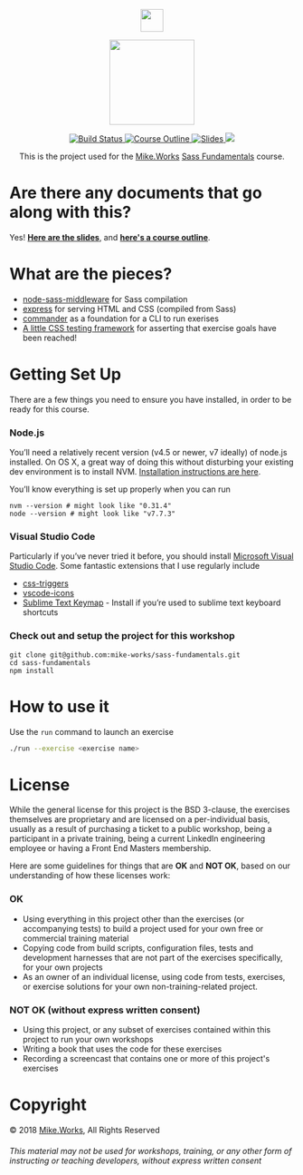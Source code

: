 <p align='center'>
  <a href="https://mike.works" target='_blank'>
    <img height=40 src='https://assets.mike.works/img/login_logo-33a9e523d451fb0d902f73d5452d4a0b.png' />
  </a> 
</p>
<p align='center'>
  <a href="https://mike.works/course/sass-fundamentals-5438fec/stage/sass-fundamentals-ca61dca" target='_blank'>
    <img height=150 src='https://cloud.githubusercontent.com/assets/558005/26024624/70ade15a-37d5-11e7-9e65-aa7b696cbaa0.png' />
  </a>
</p>

<p align='center'>
  <a href="https://travis-ci.org/mike-works/sass-fundamentals" title="Build Status">
    <img title="Build Status" src="https://travis-ci.org/mike-works/sass-fundamentals.svg?branch=solution"/>
  </a>
  <a href="https://mike.works/course/sass-fundamentals-5438fec/stage/sass-fundamentals-ca61dca" title="Sass Fundamentals">
    <img title="Course Outline" src="https://img.shields.io/badge/mike.works-course%20outline-blue.svg"/>
  </a>
  <a href="https://docs.mike.works/sass-fundamentals" title="Slides">
    <img title="Slides" src="https://img.shields.io/badge/mike.works-slides-blue.svg"/>
  </a>
  <a title="Greenkeeper badge" href="https://greenkeeper.io/">
    <img src="https://badges.greenkeeper.io/mike-works/sass-fundamentals.svg"/>
  </a>
</p>
<p align='center'>
This is the  project used for the <a title="Mike.Works" href="https://mike.works">Mike.Works</a> <a title="Sass Fundamentals" href="https://mike.works/course/sass-fundamentals-5438fec/stage/sass-fundamentals-ca61dca">Sass Fundamentals</a> course.
</p>

# Are there any documents that go along with this?
Yes! **[Here are the slides](https://docs.mike.works/sass-fundamentals)**, and **[here's a course outline](https://mike.works/course/sass-fundamentals-5438fec/stage/sass-fundamentals-ca61dca)**.

# What are the pieces?

* [node-sass-middleware](https://github.com/sass/node-sass-middleware) for Sass compilation
* [express](http://expressjs.com/) for serving HTML and CSS (compiled from Sass)
* [commander](https://github.com/tj/commander.js) as a foundation for a CLI to run exerises
* [A little CSS testing framework](https://github.com/mike-works/sass-fundamentals/blob/master/public/js/tester.js) for asserting that exercise goals have been reached!

# Getting Set Up

There are a few things you need to ensure you have installed, in order to be ready for this course.

### Node.js

You’ll need a relatively recent version (v4.5 or newer, v7 ideally) of node.js installed. On OS X, a great way of doing this without disturbing your existing dev environment is to install NVM. [Installation instructions are here](https://github.com/creationix/nvm#installation).

You’ll know everything is set up properly when you can run

```
nvm --version # might look like "0.31.4"
node --version # might look like "v7.7.3"
```

### Visual Studio Code

Particularly if you’ve never tried it before, you should install [Microsoft Visual Studio Code](https://code.visualstudio.com/). Some fantastic extensions that I use regularly include
* [css-triggers](https://marketplace.visualstudio.com/items?itemName=kisstkondoros.csstriggers)
* [vscode-icons](https://marketplace.visualstudio.com/items?itemName=robertohuertasm.vscode-icons)
* [Sublime Text Keymap](https://marketplace.visualstudio.com/items?itemName=ms-vscode.sublime-keybindings) - Install if you’re used to sublime text keyboard shortcuts

### Check out and setup the project for this workshop

```
git clone git@github.com:mike-works/sass-fundamentals.git
cd sass-fundamentals
npm install
```


# How to use it
Use the `run` command to launch an exercise

```sh
./run --exercise <exercise name>
```

# License
While the general license for this project is the BSD 3-clause, the exercises
themselves are proprietary and are licensed on a per-individual basis, usually
as a result of purchasing a ticket to a public workshop, being a participant
in a private training, being a current LinkedIn engineering employee or having a Front End Masters membership.

Here are some guidelines for things that are **OK** and **NOT OK**, based on our
understanding of how these licenses work:

### OK
* Using everything in this project other than the exercises (or accompanying tests) 
to build a project used for your own free or commercial training material
* Copying code from build scripts, configuration files, tests and development 
harnesses that are not part of the exercises specifically, for your own projects
* As an owner of an individual license, using code from tests, exercises, or
exercise solutions for your own non-training-related project.

### NOT OK (without express written consent)
* Using this project, or any subset of 
exercises contained within this project to run your own workshops
* Writing a book that uses the code for these exercises
* Recording a screencast that contains one or more of this project's exercises 


# Copyright

&copy; 2018 [Mike.Works](https://mike.works), All Rights Reserved

###### This material may not be used for workshops, training, or any other form of instructing or teaching developers, without express written consent
